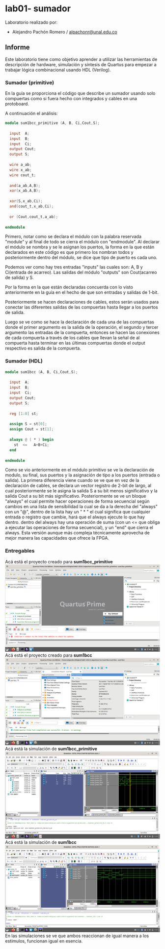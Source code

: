 # lab01- sumador 
Laboratorio realizado por:
- Alejandro Pachón Romero / alpachonr@unal.edu.co

## Informe  
Este laboratorio tiene como objetivo aprender a utilizar las herramientas de descripción de hardware, simulación y síntesis de Quartus para empezar a trabajar lógica combinacional usando HDL (Verilog).
### Sumador (primitive)
En la guía se proporciona el código que describe un sumador usando solo compuertas como si fuera hecho con integrados y cables en una protoboard.

A continuación el análisis:
``` verilog
module sum1bcc_primitive (A, B, Ci,Cout,S);

  input  A;
  input  B;
  input  Ci;
  output Cout;
  output S;

  wire a_ab;
  wire x_ab;
  wire cout_t;

  and(a_ab,A,B);
  xor(x_ab,A,B);

  xor(S,x_ab,Ci);
  and(cout_t,x_ab,Ci);

  or (Cout,cout_t,a_ab);

endmodule

```
Primero, notar como se declara el módulo con la palabra reservada "module" y al final de todo se cierra el módulo con "endmodule". Al declarar el módulo se nombra y se le asignan los puertos, la forma en la que están declarados en este código es que primero los nombran todos y posteriormente dentro del módulo, se dice que tipo de puerto es cada uno. 

Podemos ver como hay tres entradas "inputs" las cuales son: A, B y Ci(entrada de acarreo).
Las salidas del módulo "outputs" son Cout(acarreo de salida) y S.

Por la forma en la que están declaradas concuerda con lo visto anteriormente en la guía en el hecho de que son entradas y salidas de 1-bit.

Posteriormente se hacen declaraciones de cables, estos serán usados para conectar las diferentes salidas de las compuertas hasta llegar a los puertos de salida.

Luego se ve como se hace la declaración de cada una de las compuertas donde el primer argumento es la salida de la operación, el segundo y tercer argumento las entradas de la compuerta, entonces se hacen las conexiones de cada compuerta a través de los cables que llevan la señal de al compuerta hasta terminar en las últimas compuertas donde el output respectivo es salida de la compuerta.

### Sumador (HDL)
```Verilog
module sum1bcc (A, B, Ci,Cout,S);

  input  A;
  input  B;
  input  Ci;
  output Cout;
  output S;

  reg [1:0] st;

  assign S = st[0];
  assign Cout = st[1];

  always @ ( * ) begin
    st  <=   A+B+Ci;
  end
  
endmodule
```

Como se vio anteriormente en el módulo primitivo se ve la declaración de modulo, su final, sus puertos y la asignación de tipo a los puertos (entrada o salida). La primera diferencia viene cuando se ve que en vez de la declaración de cables, se declara un vector registro de 2-bit de largo, al cual posteriormente se le asigna la salida S a su bit menos significativo y la salida Cout a su bit más significativo.
Posteriormente se ve un bloque "always" el cual permite hacer operaciones de forma secuencial según cambios en una lista de sensibilidad la cual se da a la derecha del "always" con un "@", dentro de la lista hay un " * " el cual significa que cualquier entrada o registro que cambie, hará que el always ejecute lo que hay dentro. dentro del always hay una operación de suma (con un <= que obliga a ejecutar las operaciones de forma secuencial), y un "end" que cierra el always. Esta versión aunque más compleja técnicamente aprovecha de mejor manera las capacidades que ofrece la FPGA.  

### Entregables 
Acá está el proyecto creado para **sum1bcc_primitive**
![](img/ProyectoPrimitive.png)
Acá está el proyecto creado para **sum1bcc**
![](img/ProyectoSum1bcc.png)
Acá está la simulación de **sum1bcc_primitive**
![](img/SimPrimitive.png)
Acá está la simulación de **sum1bcc**
![](img/SimSum1bcc.png)
En las simulaciones se ve que ambos reaccionan de igual manera a los estímulos, funcionan igual en esencia.